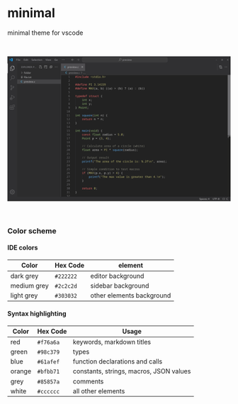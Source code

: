 # minimal

minimal theme for vscode

<br>

![image](preview/preview.png)

<br>

### Color scheme

#### IDE colors

| Color   | Hex Code  | element                                   |
|---------|-----------|-------------------------------------------|
| dark grey | `#222222` | editor background                        |
| medium grey | `#2c2c2d` | sidebar background                     |
| light grey | `#303032` | other elements background               |

#### Syntax highlighting

| Color   | Hex Code  | Usage                                     |
|---------|-----------|-------------------------------------------|
| red     | `#f76a6a` | keywords, markdown titles                 |
| green   | `#98c379` | types                                     |
| blue    | `#61afef` | function declarations and calls           |
| orange  | `#bfbb71` | constants, strings, macros, JSON values   |
| grey    | `#85857a` | comments                                  |
| white   | `#cccccc` | all other elements                        |
